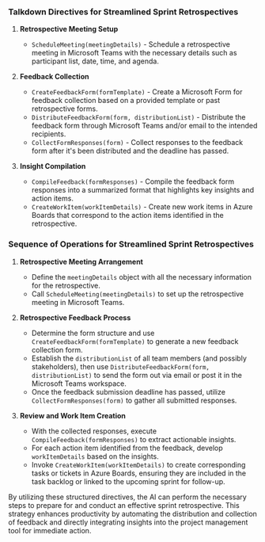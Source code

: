 
### Talkdown Directives for Streamlined Sprint Retrospectives

1. **Retrospective Meeting Setup**
   - `ScheduleMeeting(meetingDetails)` - Schedule a retrospective meeting in Microsoft Teams with the necessary details such as participant list, date, time, and agenda.

2. **Feedback Collection**
   - `CreateFeedbackForm(formTemplate)` - Create a Microsoft Form for feedback collection based on a provided template or past retrospective forms.
   - `DistributeFeedbackForm(form, distributionList)` - Distribute the feedback form through Microsoft Teams and/or email to the intended recipients.
   - `CollectFormResponses(form)` - Collect responses to the feedback form after it's been distributed and the deadline has passed.

3. **Insight Compilation**
   - `CompileFeedback(formResponses)` - Compile the feedback form responses into a summarized format that highlights key insights and action items.
   - `CreateWorkItem(workItemDetails)` - Create new work items in Azure Boards that correspond to the action items identified in the retrospective.

### Sequence of Operations for Streamlined Sprint Retrospectives

1. **Retrospective Meeting Arrangement**
   - Define the `meetingDetails` object with all the necessary information for the retrospective.
   - Call `ScheduleMeeting(meetingDetails)` to set up the retrospective meeting in Microsoft Teams.

2. **Retrospective Feedback Process**
   - Determine the form structure and use `CreateFeedbackForm(formTemplate)` to generate a new feedback collection form.
   - Establish the `distributionList` of all team members (and possibly stakeholders), then use `DistributeFeedbackForm(form, distributionList)` to send the form out via email or post it in the Microsoft Teams workspace.
   - Once the feedback submission deadline has passed, utilize `CollectFormResponses(form)` to gather all submitted responses.

3. **Review and Work Item Creation**
   - With the collected responses, execute `CompileFeedback(formResponses)` to extract actionable insights.
   - For each action item identified from the feedback, develop `workItemDetails` based on the insights.
   - Invoke `CreateWorkItem(workItemDetails)` to create corresponding tasks or tickets in Azure Boards, ensuring they are included in the task backlog or linked to the upcoming sprint for follow-up.

By utilizing these structured directives, the AI can perform the necessary steps to prepare for and conduct an effective sprint retrospective. This strategy enhances productivity by automating the distribution and collection of feedback and directly integrating insights into the project management tool for immediate action.
